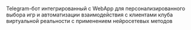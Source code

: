 Telegram-бот интегрированный с WebApp для персонализированного выбора игр и автоматизации взаимодействия с клиентами клуба виртуальной реальности с применением нейросетевых методов